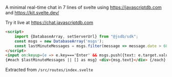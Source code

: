 A minimal real-time chat in 7 lines of svelte using https://javascriptdb.com and https://kit.svelte.dev/

Try it live at https://chat.javascriptdb.com

```html
<script>
    import {DatabaseArray, setServerUrl} from "@jsdb/sdk";
    const msgs = new DatabaseArray('msgs');
    const lastMinuteMessages = msgs.filter(message => message.date > 60 * 1000);
</script>
<input on:keyup={e => e.key==='Enter' && msgs.push({text: e.target.value, date: Date.now()}) && (e.target.value = '')}/>
{#each $lastMinuteMessages || [] as msg} <div>{msg.text}</div> {/each}
```

Extracted from `/src/routes/index.svelte`